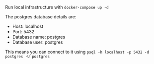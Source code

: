 Run local infrastructure with `docker-compose up -d`

The postgres database details are:

- Host: localhost
- Port: 5432
- Database name: postgres
- Database user: postgres

This means you can connect to it using `psql -h localhost -p 5432 -d postgres -U postgres`
